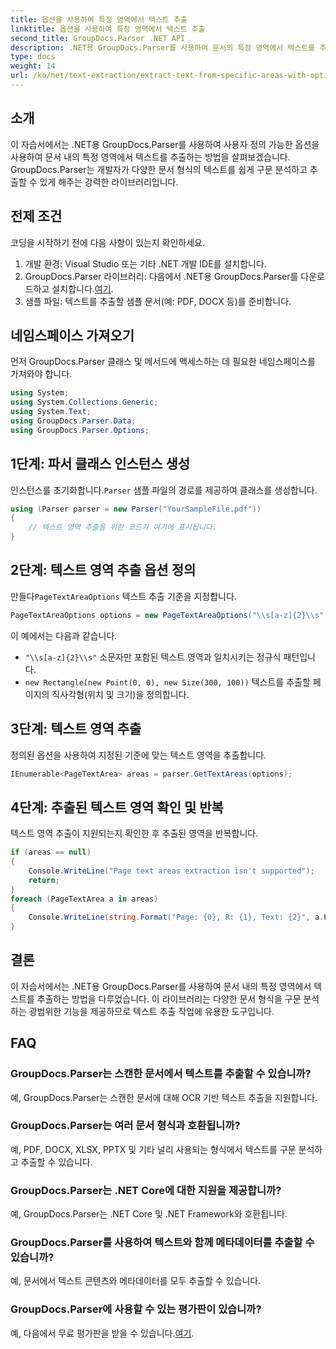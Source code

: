 ```yaml
---
title: 옵션을 사용하여 특정 영역에서 텍스트 추출
linktitle: 옵션을 사용하여 특정 영역에서 텍스트 추출
second_title: GroupDocs.Parser .NET API
description: .NET용 GroupDocs.Parser를 사용하여 문서의 특정 영역에서 텍스트를 추출하는 방법을 알아보세요. 이 튜토리얼을 통해 고급 텍스트 추출 옵션을 살펴보세요.
type: docs
weight: 14
url: /ko/net/text-extraction/extract-text-from-specific-areas-with-options/
---
```

## 소개
이 자습서에서는 .NET용 GroupDocs.Parser를 사용하여 사용자 정의 가능한 옵션을 사용하여 문서 내의 특정 영역에서 텍스트를 추출하는 방법을 살펴보겠습니다. GroupDocs.Parser는 개발자가 다양한 문서 형식의 텍스트를 쉽게 구문 분석하고 추출할 수 있게 해주는 강력한 라이브러리입니다.
## 전제 조건
코딩을 시작하기 전에 다음 사항이 있는지 확인하세요.
1. 개발 환경: Visual Studio 또는 기타 .NET 개발 IDE를 설치합니다.
2.  GroupDocs.Parser 라이브러리: 다음에서 .NET용 GroupDocs.Parser를 다운로드하고 설치합니다.[여기](https://releases.groupdocs.com/parser/net/).
3. 샘플 파일: 텍스트를 추출할 샘플 문서(예: PDF, DOCX 등)를 준비합니다.

## 네임스페이스 가져오기
먼저 GroupDocs.Parser 클래스 및 메서드에 액세스하는 데 필요한 네임스페이스를 가져와야 합니다.
```csharp
using System;
using System.Collections.Generic;
using System.Text;
using GroupDocs.Parser.Data;
using GroupDocs.Parser.Options;
```
## 1단계: 파서 클래스 인스턴스 생성
 인스턴스를 초기화합니다.`Parser` 샘플 파일의 경로를 제공하여 클래스를 생성합니다.
```csharp
using (Parser parser = new Parser("YourSampleFile.pdf"))
{
    // 텍스트 영역 추출을 위한 코드가 여기에 표시됩니다.
}
```
## 2단계: 텍스트 영역 추출 옵션 정의
 만들다`PageTextAreaOptions` 텍스트 추출 기준을 지정합니다.
```csharp
PageTextAreaOptions options = new PageTextAreaOptions("\\s[a-z]{2}\\s", new Rectangle(new Point(0, 0), new Size(300, 100)));
```
이 예에서는 다음과 같습니다.
- `"\\s[a-z]{2}\\s"` 소문자만 포함된 텍스트 영역과 일치시키는 정규식 패턴입니다.
- `new Rectangle(new Point(0, 0), new Size(300, 100))` 텍스트를 추출할 페이지의 직사각형(위치 및 크기)을 정의합니다.
## 3단계: 텍스트 영역 추출
정의된 옵션을 사용하여 지정된 기준에 맞는 텍스트 영역을 추출합니다.
```csharp
IEnumerable<PageTextArea> areas = parser.GetTextAreas(options);
```
## 4단계: 추출된 텍스트 영역 확인 및 반복
텍스트 영역 추출이 지원되는지 확인한 후 추출된 영역을 반복합니다.
```csharp
if (areas == null)
{
    Console.WriteLine("Page text areas extraction isn't supported");
    return;
}
foreach (PageTextArea a in areas)
{
    Console.WriteLine(string.Format("Page: {0}, R: {1}, Text: {2}", a.Page.Index, a.Rectangle, a.Text));
}
```

## 결론
이 자습서에서는 .NET용 GroupDocs.Parser를 사용하여 문서 내의 특정 영역에서 텍스트를 추출하는 방법을 다루었습니다. 이 라이브러리는 다양한 문서 형식을 구문 분석하는 광범위한 기능을 제공하므로 텍스트 추출 작업에 유용한 도구입니다.

## FAQ
### GroupDocs.Parser는 스캔한 문서에서 텍스트를 추출할 수 있습니까?
예, GroupDocs.Parser는 스캔한 문서에 대해 OCR 기반 텍스트 추출을 지원합니다.
### GroupDocs.Parser는 여러 문서 형식과 호환됩니까?
예, PDF, DOCX, XLSX, PPTX 및 기타 널리 사용되는 형식에서 텍스트를 구문 분석하고 추출할 수 있습니다.
### GroupDocs.Parser는 .NET Core에 대한 지원을 제공합니까?
예, GroupDocs.Parser는 .NET Core 및 .NET Framework와 호환됩니다.
### GroupDocs.Parser를 사용하여 텍스트와 함께 메타데이터를 추출할 수 있습니까?
예, 문서에서 텍스트 콘텐츠와 메타데이터를 모두 추출할 수 있습니다.
### GroupDocs.Parser에 사용할 수 있는 평가판이 있습니까?
 예, 다음에서 무료 평가판을 받을 수 있습니다.[여기](https://releases.groupdocs.com/).